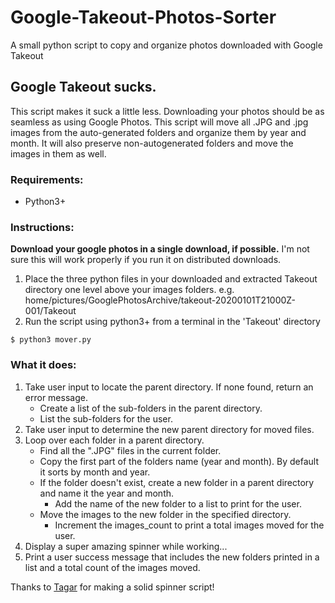 # Google-Takeout-Photos-Sorter
A small python script to copy and organize photos downloaded with Google Takeout


## Google Takeout sucks. 

This script makes it suck a little less. Downloading your photos should be as seamless as using Google Photos. This script will move all .JPG and .jpg images from the auto-generated folders and organize them by year and month. It will also preserve non-autogenerated folders and move the images in them as well. 

### Requirements: 
* Python3+

### Instructions: 

__Download your google photos in a single download, if possible.__ 
I'm not sure this will work properly if you run it on distributed downloads. 

1) Place the three python files in your downloaded and extracted Takeout directory one level above your images folders. 
e.g. home/pictures/GooglePhotosArchive/takeout-20200101T21000Z-001/Takeout
2) Run the script using python3+ from a terminal in the 'Takeout' directory

<pre><code>$ python3 mover.py</pre></code>

### What it does:
1) Take user input to locate the parent directory. If none found, return an error message.
    * Create a list of the sub-folders in the parent directory.
    * List the sub-folders for the user.
2) Take user input to determine the new parent directory for moved files.
3) Loop over each folder in a parent directory.
    * Find all the ".JPG" files in the current folder.
    * Copy the first part of the folders name (year and month). By default it sorts by month and year.
    * If the folder doesn't exist, create a new folder in a parent directory and name it the year and month.
        * Add the name of the new folder to a list to print for the user.
    * Move the images to the new folder in the specified directory.
        * Increment the images_count to print a total images moved for the user.
4) Display a super amazing spinner while working...
5) Print a user success message that includes the new 
   folders printed in a list and a total count of the images moved.

Thanks to [Tagar](https://github.com/Tagar/stuff/blob/master/spinner.py) for making a solid spinner script!